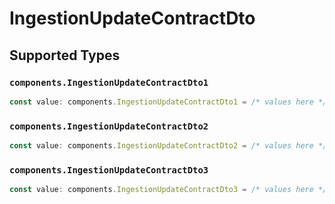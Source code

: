 # IngestionUpdateContractDto


## Supported Types

### `components.IngestionUpdateContractDto1`

```typescript
const value: components.IngestionUpdateContractDto1 = /* values here */
```

### `components.IngestionUpdateContractDto2`

```typescript
const value: components.IngestionUpdateContractDto2 = /* values here */
```

### `components.IngestionUpdateContractDto3`

```typescript
const value: components.IngestionUpdateContractDto3 = /* values here */
```

